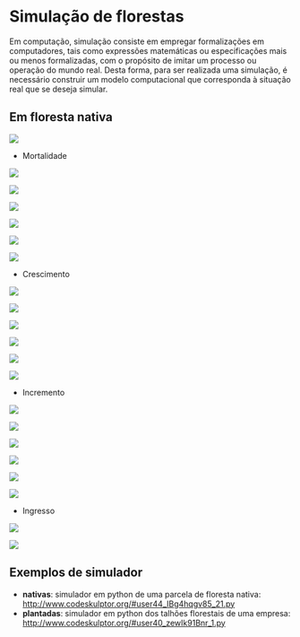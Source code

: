 # Simulação de florestas

Em computação, simulação consiste em empregar formalizações em computadores, tais como expressões matemáticas ou especificações mais ou menos formalizadas, com o propósito de imitar um processo ou operação do mundo real. Desta forma, para ser realizada uma simulação, é necessário construir um modelo computacional que corresponda à situação real que se deseja simular.

## Em floresta nativa

![](img/fluxo2.png)

- Mortalidade

![](img/mortalidadeArea.png)

![](img/mortalidadeAreaBinomial.png)

![](img/mortalidadeEcologico.png)

![](img/mortalidadeEcologicoBinomial.png)

![](img/mortalidadeDiametro.png)

![](img/mortalidadeDiametroBinomial.png)

- Crescimento

![](img/crescimentoArea.png)

![](img/crescimentoAreaBinomial.png)

![](img/crescimentoEcologico.png)

![](img/crescimentoEcologicoBinomial.png)

![](img/crescimentoDiametro.png)

![](img/crescimentoDiametroBinomial.png)

- Incremento

![](img/incrementoArea.png)

![](img/incrementoAreaBinomial.png)

![](img/incrementoEcologico.png)

![](img/incrementoEcologicoBinomial.png)

![](img/incrementoDiametro.png)

![](img/incrementoDiametroBinomial.png)

- Ingresso

![](img/ingressoArea.png)

![](img/ingressoAreaBinomial.png)

## Exemplos de simulador

- **nativas**: simulador em python de uma parcela de floresta nativa: http://www.codeskulptor.org/#user44_IBg4hqgv85_21.py
- **plantadas**: simulador em python dos talhões florestais de uma empresa: http://www.codeskulptor.org/#user40_zewIk91Bnr_1.py
